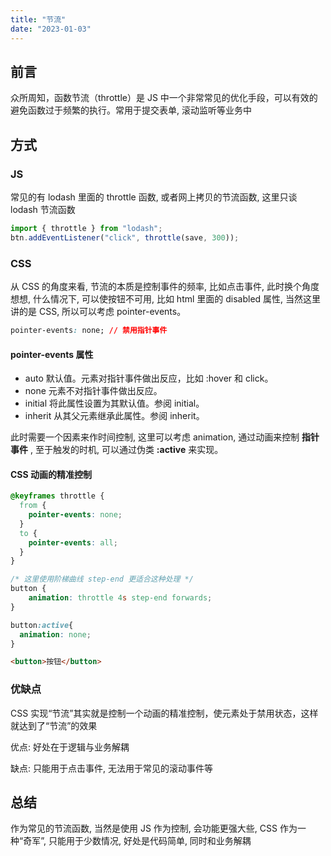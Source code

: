 ```yaml
---
title: "节流"
date: "2023-01-03"
---
```


## 前言

众所周知，函数节流（throttle）是 JS 中一个非常常见的优化手段，可以有效的避免函数过于频繁的执行。常用于提交表单, 滚动监听等业务中

## 方式

### JS

常见的有 lodash 里面的 throttle 函数, 或者网上拷贝的节流函数, 这里只谈 lodash 节流函数

```ts
import { throttle } from "lodash";
btn.addEventListener("click", throttle(save, 300));
```

### CSS

从 CSS 的角度来看, 节流的本质是控制事件的频率, 比如点击事件, 此时换个角度想想, 什么情况下, 可以使按钮不可用, 比如 html 里面的 disabled 属性, 当然这里讲的是 CSS, 所以可以考虑 pointer-events。

```css
pointer-events: none; // 禁用指针事件
```

#### pointer-events 属性

- auto 默认值。元素对指针事件做出反应，比如 :hover 和 click。
- none 元素不对指针事件做出反应。
- initial 将此属性设置为其默认值。参阅 initial。
- inherit 从其父元素继承此属性。参阅 inherit。

此时需要一个因素来作时间控制, 这里可以考虑 animation, 通过动画来控制 **指针事件** , 至于触发的时机, 可以通过伪类 **:active** 来实现。

#### CSS 动画的精准控制

```CSS
@keyframes throttle {
  from {
    pointer-events: none;
  }
  to {
    pointer-events: all;
  }
}

/* 这里使用阶梯曲线 step-end 更适合这种处理 */
button {
    animation: throttle 4s step-end forwards;
}

button:active{
  animation: none;
}
```

```html
<button>按钮</button>
```

### 优缺点

CSS 实现“节流”其实就是控制一个动画的精准控制，使元素处于禁用状态，这样就达到了“节流”的效果

优点: 好处在于逻辑与业务解耦

缺点: 只能用于点击事件, 无法用于常见的滚动事件等

## 总结

作为常见的节流函数, 当然是使用 JS 作为控制, 会功能更强大些, CSS 作为一种“奇军”, 只能用于少数情况, 好处是代码简单, 同时和业务解耦
